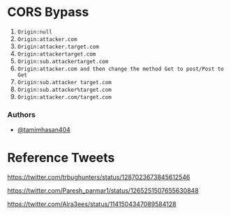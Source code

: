 # CORS Bypass

1. `Origin:null`
2. `Origin:attacker.com`
3. `Origin:attacker.target.com`
4. `Origin:attackertarget.com`
5. `Origin:sub.attackertarget.com`
6. `Origin:attacker.com and then change the method Get to post/Post to Get`
7. `Origin:sub.attacker target.com`
8. `Origin:sub.attacker%target.com`
9. `Origin:attacker.com/target.com`

### Authors

-   [@tamimhasan404](https://twitter.com/tamimhasan404)

# Reference Tweets

https://twitter.com/trbughunters/status/1287023673845612546

https://twitter.com/Paresh_parmar1/status/1265251507655630848

https://twitter.com/Alra3ees/status/1141504347089584128
